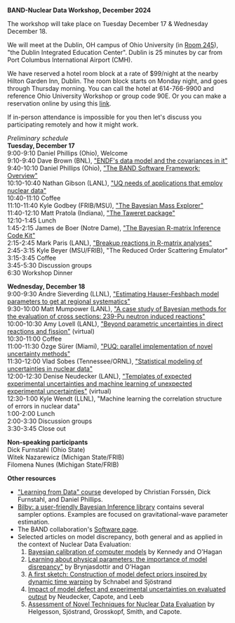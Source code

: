 **BAND-Nuclear Data Workshop, December 2024**

The workshop will take place on Tuesday December 17 & Wednesday December 18. 

We will meet at the Dublin, OH campus of Ohio University (in <a href="https://www.ohio.edu/chsp/dublin-center/fewer-30-people">Room 245</a>), "the Dublin Integrated Education Center". 
Dublin is 25 minutes by car from Port Columbus International Airport (CMH). 

We have reserved a hotel room block at a rate of $99/night at the nearby Hilton Garden Inn, Dublin. The room block starts on Monday night, and goes through Thursday morning. You can call the hotel at 614-766-9900 and reference Ohio University Workshop or group code 90E. Or you can make a reservation online by using this <a href="https://www.hilton.com/en/book/reservation/deeplink/?ctyhocn=CMHDHGI&groupCode=90E&arrivaldate=2024-12-16&departuredate=2024-12-19&cid=OM,WW,HILTONLINK,EN,DirectLink&fromId=HILTONLINKDIRECT">link</a>.

If in-person attendance is impossible for you then let's discuss you participating remotely and how it might work. 

*Preliminary schedule*<br>
**Tuesday, December 17**<br>
9:00-9:10 Daniel Phillips (Ohio), Welcome<br>
9:10-9:40 Dave Brown (BNL), <a href="../Dataworkshoptalks/Brown">"ENDF's data model and the covariances in it"</a><br>
9:40-10:10 Daniel Phillips (Ohio), <a href="../Dataworkshoptalks/Phillips.pdf">"The BAND Software Framework: Overview"</a><br>
10:10-10:40 Nathan Gibson (LANL), <a href="../Dataworkshoptalks/Gibson.pdf">"UQ needs of applications that employ nuclear data"</a><br>
10:40-11:10 Coffee<br>
11:10-11:40 Kyle Godbey (FRIB/MSU), <a href="../Dataworkshoptalks/Godbey.pdf">"The Bayesian Mass Explorer"</a><br>
11:40-12:10 Matt Pratola (Indiana), <a href="../Dataworkshoptalks/Pratola.pdf">"The Taweret package"</a><br>
12:10-1:45 Lunch<br>
1:45-2:15 James de Boer (Notre Dame), <a href="../Dataworkshoptalks/DeBoer.pptx">"The Bayesian R-matrix Inference Code Kit"</a><br>
2:15-2:45 Mark Paris (LANL), <a href="../Dataworkshoptalks/Paris.pptx">"Breakup reactions in R-matrix analyses"</a><br>
2:45-3:15 Kyle Beyer (MSU/FRIB), "The Reduced Order Scattering Emulator"<br>
3:15-3:45 Coffee<br>
3:45-5:30 Discussion groups<br>
6:30 Workshop Dinner

**Wednesday, December 18**<br>
9:00-9:30 Andre Sieverding (LLNL), <a href="../Dataworkshoptalks/Sieverding.pdf">"Estimating Hauser-Feshbach model parameters to get at regional systematics"</a><br>
9:30-10:00 Matt Mumpower (LANL), <a href="../Dataworkshoptalks/Mumpower.pdf">"A case study of Bayesian methods for the evaluation of cross sections: 239-Pu neutron induced reactions"</a><br>
10:00-10:30 Amy Lovell (LANL), <a href="../Dataworkshoptalks/Lovell.pdf">"Beyond parametric uncertainties in direct reactions and fission"</a> (virtual)<br>
10:30-11:00 Coffee<br>
11:00-11:30 Özge Sürer (Miami), <a href="../Dataworkshoptalks/Surer.pdf">"PUQ: parallel implementation of novel uncertainty methods"</a><br>
11:30-12:00 Vlad Sobes (Tennessee/ORNL), <a href="../Dataworkshoptalks/Sobes.pdf">"Statistical modeling of uncertainties in nuclear data"</a><br>
12:00-12:30 Denise Neudecker (LANL), <a href="../Dataworkshoptalks/Neudecker.pdf">"Templates of expected experimental uncertainties and machine learning of unexpected experimental uncertainties"</a> (virtual)<br>
12:30-1:00 Kyle Wendt (LLNL), "Machine learning the correlation structure of errors in nuclear data"<br>
1:00-2:00 Lunch<br>
2:00-3:30 Discussion groups<br>
3:30-3:45 Close out

**Non-speaking participants**<br>
Dick Furnstahl (Ohio State)<br>
Witek Nazarewicz (Michigan State/FRIB)<br>
Filomena Nunes (Michigan State/FRIB)

**Other resources**<br>
- <a href="https://furnstahl.github.io/Physics-8820/about.html">"Learning from Data" course</a> developed by Christian Forssén, Dick Furnstahl, and Daniel Phillips.
- <a href="https://lscsoft.docs.ligo.org/bilby/">Bilby: a user-friendly Bayesian Inference library</a> contains several sampler options. Examples are focused on gravitational-wave parameter estimation. 
- The BAND collaboration's <a href="https://bandframework.github.io/software/">Software page</a>.
- Selected articles on model discrepancy, both general and as applied in the context of Nuclear Data Evaluation:
  1. <a href="https://www.asc.ohio-state.edu/statistics/comp_exp/jour.club/KennedyOHagan_2002.pdf">Bayesian calibration of computer models</a> by Kennedy and O'Hagan
  2. <a href="http://www.tonyohagan.co.uk/academic/pdf/simmach.pdf">Learning about physical parameters: the importance of model disrepancy"</a> by Brynjasdottir and O'Hagan
  3. <a href="https://arxiv.org/abs/1811.03874">A first sketch: Construction of model defect priors inspired by dynamic time warping</a> by Schnabel and Sjöstrand
  4. <a href="https://www.sciencedirect.com/science/article/abs/pii/S0168900213005238?via%3Dihub">Impact of model defect and experimental uncertainties on evaluated output</a> by Neudecker, Capote, and Leeb
  5. <a href="https://www.diva-portal.org/smash/get/diva2:1098683/FULLTEXT01.pdf">Assessment of Novel Techniques for Nuclear Data Evaluation</a> by Helgesson, Sjöstrand, Grosskopf, Smith, and Capote.


     


